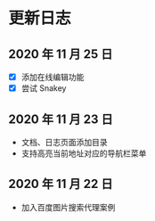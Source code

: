 # 更新日志

## 2020 年 11 月 25 日

- [x] 添加在线编辑功能
- [x] 尝试 Snakey

## 2020 年 11 月 23 日

- 文档、日志页面添加目录
- 支持高亮当前地址对应的导航栏菜单

## 2020 年 11 月 22 日

- 加入百度图片搜索代理案例
